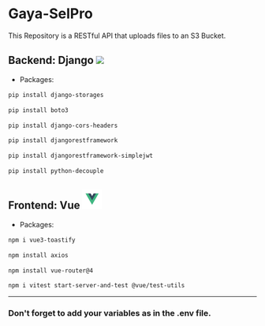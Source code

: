 # Gaya-SelPro
This Repository is a RESTful API that uploads files to an S3 Bucket.


## Backend: **Django** <img src="https://www.djangoproject.com/m/img/logos/django-logo-negative.png" width="40">
- Packages:
```sh
pip install django-storages
```
```sh
pip install boto3
```
```sh
pip install django-cors-headers
```
```sh
pip install djangorestframework
```
```sh
pip install djangorestframework-simplejwt
```
```sh
pip install python-decouple
```

## Frontend: **Vue** <img src="https://raw.githubusercontent.com/vuejs/art/master/logo.png" width="40">
- Packages:
```sh
npm i vue3-toastify 
```
```sh
npm install axios
```
```sh
npm install vue-router@4
```
```sh
npm i vitest start-server-and-test @vue/test-utils
```

***

### Don't forget to add your variables as in the .env file.


